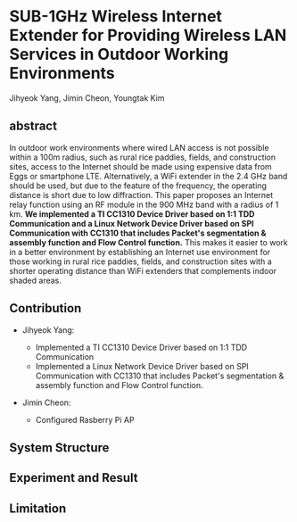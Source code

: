 # SUB-1GHz Wireless Internet Extender for Providing Wireless LAN Services in Outdoor Working Environments

Jihyeok Yang, Jimin Cheon, Youngtak Kim

## abstract
In outdoor work environments where wired LAN access is not possible within a 100m radius, such as rural rice paddies, fields, and construction sites, access to the Internet should be made using expensive data from Eggs or smartphone LTE. Alternatively, a WiFi extender in the 2.4 GHz band should be used, but due to the feature of the frequency, the operating distance is short due to low diffraction. This paper proposes an Internet relay function using an RF module in the 900 MHz band with a radius of 1 km. **We implemented a TI CC1310 Device Driver based on 1:1 TDD Communication and a Linux Network Device Driver based on SPI Communication with CC1310 that includes Packet's segmentation & assembly function and Flow Control function.** This makes it easier to work in a better environment by establishing an Internet use environment for those working in rural rice paddies, fields, and construction sites with a shorter operating distance than WiFi extenders that complements indoor shaded areas.

## Contribution
- Jihyeok Yang: 
  * Implemented a TI CC1310 Device Driver based on 1:1 TDD Communication 
  * Implemented a Linux Network Device Driver based on SPI Communication with CC1310 that includes Packet's segmentation & assembly function and Flow Control function.
  
- Jimin Cheon: 
  * Configured Rasberry Pi AP

## System Structure

## Experiment and Result

## Limitation
